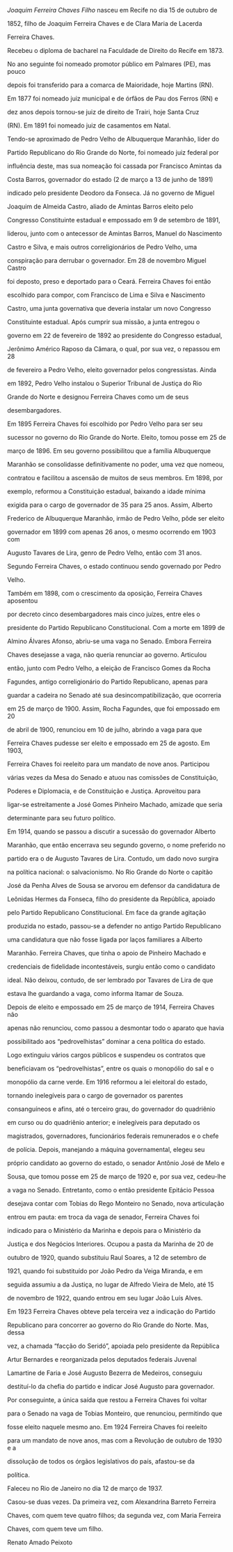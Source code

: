 

*Joaquim Ferreira Chaves Filho* nasceu em Recife no dia 15 de outubro de

1852, filho de Joaquim Ferreira Chaves e de Clara Maria de Lacerda

Ferreira Chaves.



Recebeu o diploma de bacharel na Faculdade de Direito do Recife em 1873.

No ano seguinte foi nomeado promotor público em Palmares (PE), mas pouco

depois foi transferido para a comarca de Maioridade, hoje Martins (RN).

Em 1877 foi nomeado juiz municipal e de órfãos de Pau dos Ferros (RN) e

dez anos depois tornou-se juiz de direito de Trairi, hoje Santa Cruz

(RN). Em 1891 foi nomeado juiz de casamentos em Natal.



Tendo-se aproximado de Pedro Velho de Albuquerque Maranhão, líder do

Partido Republicano do Rio Grande do Norte, foi nomeado juiz federal por

influência deste, mas sua nomeação foi cassada por Francisco Amintas da

Costa Barros, governador do estado (2 de março a 13 de junho de 1891)

indicado pelo presidente Deodoro da Fonseca. Já no governo de Miguel

Joaquim de Almeida Castro, aliado de Amintas Barros eleito pelo

Congresso Constituinte estadual e empossado em 9 de setembro de 1891,

liderou, junto com o antecessor de Amintas Barros, Manuel do Nascimento

Castro e Silva, e mais outros correligionários de Pedro Velho, uma

conspiração para derrubar o governador. Em 28 de novembro Miguel Castro

foi deposto, preso e deportado para o Ceará. Ferreira Chaves foi então

escolhido para compor, com Francisco de Lima e Silva e Nascimento

Castro, uma junta governativa que deveria instalar um novo Congresso

Constituinte estadual. Após cumprir sua missão, a junta entregou o

governo em 22 de fevereiro de 1892 ao presidente do Congresso estadual,

Jerônimo Américo Raposo da Câmara, o qual, por sua vez, o repassou em 28

de fevereiro a Pedro Velho, eleito governador pelos congressistas. Ainda

em 1892, Pedro Velho instalou o Superior Tribunal de Justiça do Rio

Grande do Norte e designou Ferreira Chaves como um de seus

desembargadores.



Em 1895 Ferreira Chaves foi escolhido por Pedro Velho para ser seu

sucessor no governo do Rio Grande do Norte. Eleito, tomou posse em 25 de

março de 1896. Em seu governo possibilitou que a família Albuquerque

Maranhão se consolidasse definitivamente no poder, uma vez que nomeou,

contratou e facilitou a ascensão de muitos de seus membros. Em 1898, por

exemplo, reformou a Constituição estadual, baixando a idade mínima

exigida para o cargo de governador de 35 para 25 anos. Assim, Alberto

Frederico de Albuquerque Maranhão, irmão de Pedro Velho, pôde ser eleito

governador em 1899 com apenas 26 anos, o mesmo ocorrendo em 1903 com

Augusto Tavares de Lira, genro de Pedro Velho, então com 31 anos.

Segundo Ferreira Chaves, o estado continuou sendo governado por Pedro

Velho.



Também em 1898, com o crescimento da oposição, Ferreira Chaves aposentou

por decreto cinco desembargadores mais cinco juízes, entre eles o

presidente do Partido Republicano Constitucional. Com a morte em 1899 de

Almino Álvares Afonso, abriu-se uma vaga no Senado. Embora Ferreira

Chaves desejasse a vaga, não queria renunciar ao governo. Articulou

então, junto com Pedro Velho, a eleição de Francisco Gomes da Rocha

Fagundes, antigo correligionário do Partido Republicano, apenas para

guardar a cadeira no Senado até sua desincompatibilização, que ocorreria

em 25 de março de 1900. Assim, Rocha Fagundes, que foi empossado em 20

de abril de 1900, renunciou em 10 de julho, abrindo a vaga para que

Ferreira Chaves pudesse ser eleito e empossado em 25 de agosto. Em 1903,

Ferreira Chaves foi reeleito para um mandato de nove anos. Participou

várias vezes da Mesa do Senado e atuou nas comissões de Constituição,

Poderes e Diplomacia, e de Constituição e Justiça. Aproveitou para

ligar-se estreitamente a José Gomes Pinheiro Machado, amizade que seria

determinante para seu futuro político.



Em 1914, quando se passou a discutir a sucessão do governador Alberto

Maranhão, que então encerrava seu segundo governo, o nome preferido no

partido era o de Augusto Tavares de Lira. Contudo, um dado novo surgira

na política nacional: o salvacionismo. No Rio Grande do Norte o capitão

José da Penha Alves de Sousa se arvorou em defensor da candidatura de

Leônidas Hermes da Fonseca, filho do presidente da República, apoiado

pelo Partido Republicano Constitucional. Em face da grande agitação

produzida no estado, passou-se a defender no antigo Partido Republicano

uma candidatura que não fosse ligada por laços familiares a Alberto

Maranhão. Ferreira Chaves, que tinha o apoio de Pinheiro Machado e

credenciais de fidelidade incontestáveis, surgiu então como o candidato

ideal. Não deixou, contudo, de ser lembrado por Tavares de Lira de que

estava lhe guardando a vaga, como informa Itamar de Souza.



Depois de eleito e empossado em 25 de março de 1914, Ferreira Chaves não

apenas não renunciou, como passou a desmontar todo o aparato que havia

possibilitado aos “pedrovelhistas” dominar a cena política do estado.

Logo extinguiu vários cargos públicos e suspendeu os contratos que

beneficiavam os “pedrovelhistas”, entre os quais o monopólio do sal e o

monopólio da carne verde. Em 1916 reformou a lei eleitoral do estado,

tornando inelegíveis para o cargo de governador os parentes

consanguíneos e afins, até o terceiro grau, do governador do quadriênio

em curso ou do quadriênio anterior; e inelegíveis para deputado os

magistrados, governadores, funcionários federais remunerados e o chefe

de polícia. Depois, manejando a máquina governamental, elegeu seu

próprio candidato ao governo do estado, o senador Antônio José de Melo e

Sousa, que tomou posse em 25 de março de 1920 e, por sua vez, cedeu-lhe

a vaga no Senado. Entretanto, como o então presidente Epitácio Pessoa

desejava contar com Tobias do Rego Monteiro no Senado, nova articulação

entrou em pauta: em troca da vaga de senador, Ferreira Chaves foi

indicado para o Ministério da Marinha e depois para o Ministério da

Justiça e dos Negócios Interiores. Ocupou a pasta da Marinha de 20 de

outubro de 1920, quando substituiu Raul Soares, a 12 de setembro de

1921, quando foi substituído por João Pedro da Veiga Miranda, e em

seguida assumiu a da Justiça, no lugar de Alfredo Vieira de Melo, até 15

de novembro de 1922, quando entrou em seu lugar João Luís Alves.



Em 1923 Ferreira Chaves obteve pela terceira vez a indicação do Partido

Republicano para concorrer ao governo do Rio Grande do Norte. Mas, dessa

vez, a chamada “facção do Seridó”, apoiada pelo presidente da República

Artur Bernardes e reorganizada pelos deputados federais Juvenal

Lamartine de Faria e José Augusto Bezerra de Medeiros, conseguiu

destituí-lo da chefia do partido e indicar José Augusto para governador.

Por conseguinte, a única saída que restou a Ferreira Chaves foi voltar

para o Senado na vaga de Tobias Monteiro, que renunciou, permitindo que

fosse eleito naquele mesmo ano. Em 1924 Ferreira Chaves foi reeleito

para um mandato de nove anos, mas com a Revolução de outubro de 1930 e a

dissolução de todos os órgãos legislativos do país, afastou-se da

política.



Faleceu no Rio de Janeiro no dia 12 de março de 1937.



Casou-se duas vezes. Da primeira vez, com Alexandrina Barreto Ferreira

Chaves, com quem teve quatro filhos; da segunda vez, com Maria Ferreira

Chaves, com quem teve um filho.



Renato Amado Peixoto



